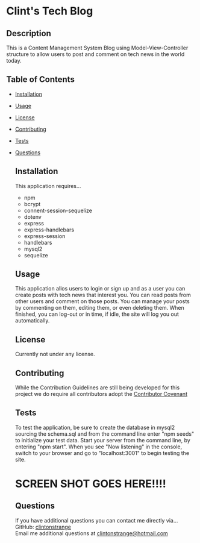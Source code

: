 # Clint's Tech Blog

## Description

This is a Content Management System Blog using Model-View-Controller structure to allow users to post and comment on tech news in the world today.

## Table of Contents

- [Installation](#installation)
- [Usage](#usage)
- [License](#license)
- [Contributing](#contributing)
- [Tests](#tests)
- [Questions](#questions)

  ## Installation

  This application requires...

  - npm
  - bcrypt
  - connent-session-sequelize
  - dotenv
  - express
  - express-handlebars
  - express-session
  - handlebars
  - mysql2
  - sequelize

  ## Usage

  This application allos users to login or sign up and as a user you can create posts with tech news that interest you. You can read posts from other users and comment on those posts. You can manage your posts by commenting on them, editing them, or even deleting them. When finished, you can log-out or in time, if idle, the site will log you out automatically.

  ## License

  Currently not under any license.

  ## Contributing

  While the Contribution Guidelines are still being developed for this project we do require all contributors adopt the [Contributor Covenant](https://www.contributor-covenant.org)

  ## Tests

  To test the application, be sure to create the database in mysql2 sourcing the schema.sql and from the command line enter "npm seeds" to initialize your test data. Start your server from the command line, by entering "npm start". When you see "Now listening" in the console, switch to your browser and go to "localhost:3001" to begin testing the site.

  # SCREEN SHOT GOES HERE!!!!

  ## Questions

  If you have additional questions you can contact me directly via...  
  GitHub: [clintonstrange](https://www.github.com/clintonstrange)  
  Email me additional questions at clintonstrange@hotmail.com
